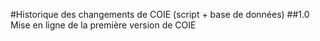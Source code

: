 #Historique des changements de COIE (script + base de données)
##1.0
Mise en ligne de la première version de COIE
